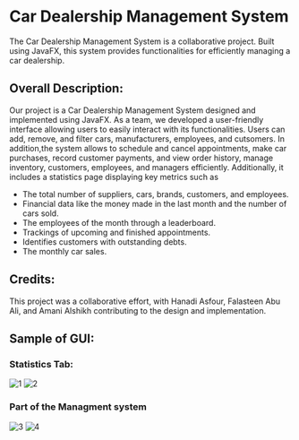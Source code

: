 # Car Dealership Management System

The Car Dealership Management System is a collaborative project. Built using JavaFX, this system provides functionalities for efficiently managing a car dealership.

## Overall Description:

Our project is a Car Dealership Management System designed and implemented using JavaFX. As a team, we developed a user-friendly interface allowing users to easily interact with its functionalities. Users can add, remove, and filter cars, manufacturers, employees, and cutsomers. In addition,the system allows to schedule and cancel appointments, make car purchases, record customer payments, and view order history, manage inventory, customers, employees, and managers efficiently. Additionally, it includes a statistics page displaying key metrics such as
- The total number of suppliers, cars, brands, customers, and employees.
- Financial data like the money made in the last month and the number of cars sold.
- The employees of the month through a leaderboard.
- Trackings of upcoming and finished appointments.
- Identifies customers with outstanding debts.
- The monthly car sales.


## Credits:
This project was a collaborative effort, with Hanadi Asfour, Falasteen Abu Ali, and Amani Alshikh contributing to the design and implementation.


## Sample of GUI:

### Statistics Tab:
![1](https://github.com/hanadiasfour/DataBase_Project_DMS/assets/91291021/3aeefa37-8837-4d22-a81e-4b224b0485cc)
![2](https://github.com/hanadiasfour/DataBase_Project_DMS/assets/91291021/6e775471-3c04-4365-b83b-9698e06bc848)

### Part of the Managment system
![3](https://github.com/hanadiasfour/DataBase_Project_DMS/assets/91291021/634361cb-a690-4edf-8768-c024404b8b47)
![4](https://github.com/hanadiasfour/DataBase_Project_DMS/assets/91291021/78b98a6a-ed35-4ad1-b421-7b8794815eb7)
